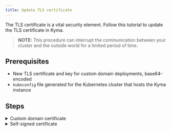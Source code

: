 ```yaml
---
title: Update TLS certificate
---
```


The TLS certificate is a vital security element. Follow this tutorial to update the TLS certificate in Kyma.

>**NOTE:** This procedure can interrupt the communication between your cluster and the outside world for a limited period of time.

## Prerequisites

- New TLS certificate and key for custom domain deployments, base64-encoded
- `kubeconfig` file generated for the Kubernetes cluster that hosts the Kyma instance

## Steps

<div tabs>
  <details>
  <summary>
  Custom domain certificate
  </summary>

  >**CAUTION:** When you regenerate the TLS certificate for Kyma, the `kubeconfig` file generated through Kyma Dashboard becomes invalid. To complete these steps, use the admin `kubeconfig` file generated for the Kubernetes cluster that hosts the Kyma instance you're working on.

  1. Export the Kyma version, your domain, new certificate and key as the environment variables.

      ```bash
      export KYMA_VERSION={KYMA_RELEASE_VERSION}
      export DOMAIN={YOUR_DOMAIN}
      export TLS_CERT={YOUR_NEW_CERTIFICATE}
      export TLS_KEY={YOUR_NEW_KEY}
      ```

  2. Trigger the update process. Run:

      ```bash
      kyma deploy -s $KYMA_VERSION --domain $DOMAIN --tls-cert $TLS_CERT --tls-key $TLS_KEY
      ```
    
      The process is complete when you see the `Kyma installed` message.

  3. Restart the Console Backend Service to propagate the new certificate. Run:
      ```bash
      kubectl delete pod -n kyma-system -l app=backend
      ```
<!--Step 3 Invalid – consult KK-->

  </details>

  <details>
  <summary>
  Self-signed certificate
  </summary>

  The self-signed TLS certificate used in Kyma instances deployed with the default `kyma.example.com` domain is valid for 30 days. If the self-signed certificate expired for your cluster and you can't, for example, log in to Kyma Dashboard, regenerate the self-signed certificate. <!--consult KK-->

  >>**CAUTION:** When you regenerate the TLS certificate for Kyma, the `kubeconfig` file generated through the Console UI becomes invalid. To complete these steps, use the admin `kubeconfig` file generated for the Kubernetes cluster that hosts the Kyma instance you're working on. <!--consult with KK-->

  1. Delete the Secret that stores the expired Kyma TLS certificate. Run:

      ```bash
      kubectl delete secret -n kyma-system apiserver-proxy-tls-cert
      ```

  2. Trigger the update process. Run:

      ```bash
      kubectl -n default label installation/kyma-installation action=install
      ```

      To watch the progress of the update, run:

      ```bash
      while true; do \
      kubectl -n default get installation/kyma-installation -o jsonpath="{'Status: '}{.status.state}{', description: '}{.status.description}"; echo; \
      sleep 5; \
      done
      ```

      The process is complete when you see the `Kyma installed` message.

  3. Restart the Console Backend Service to propagate the new certificate. Run:

      ```bash
      kubectl delete pod -n kyma-system -l app=backend
      ```
      <!--step 3 probably invalid - consult KK-->

  4. Add the newly generated certificate to the trusted certificates of your OS. For MacOS, run:
  
      ```bash
      tmpfile=$(mktemp /tmp/temp-cert.XXXXXX) \
      && kubectl get secret kyma-gateway-certs -n istio-system -o jsonpath='{.data.tls\.crt}' | base64 --decode > $tmpfile \
      && sudo security add-trusted-cert -d -r trustRoot -k /Library/Keychains/System.keychain $tmpfile \
      && rm $tmpfile
      ```

  </details>

</div>
